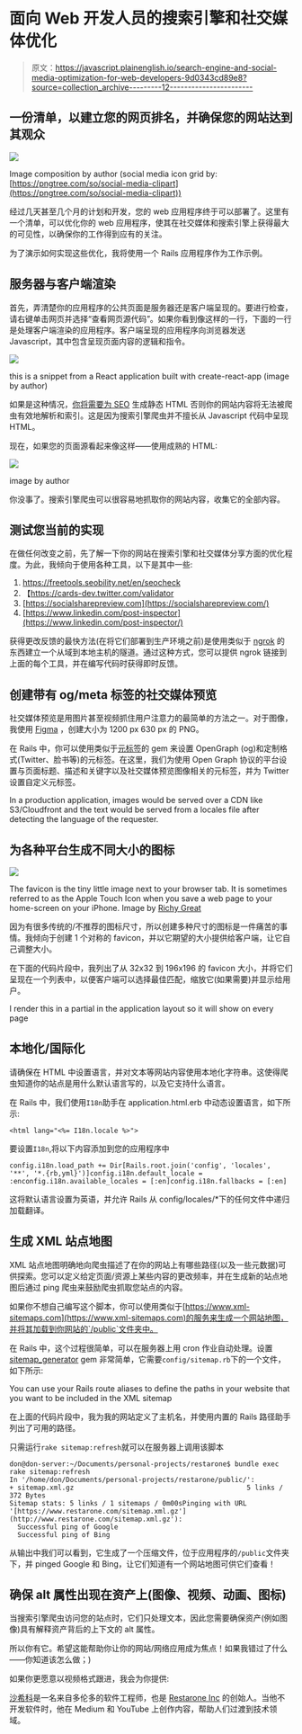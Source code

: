 # 面向 Web 开发人员的搜索引擎和社交媒体优化

> 原文：<https://javascript.plainenglish.io/search-engine-and-social-media-optimization-for-web-developers-9d0343cd89e8?source=collection_archive---------12----------------------->

## 一份清单，以建立您的网页排名，并确保您的网站达到其观众

![](img/03070f62728d4a17ec9e9f13a0c0c4b6.png)

Image composition by author (social media icon grid by: [https://pngtree.com/so/social-media-clipart](https://pngtree.com/so/social-media-clipart))

经过几天甚至几个月的计划和开发，您的 web 应用程序终于可以部署了。这里有一个清单，可以优化你的 web 应用程序，使其在社交媒体和搜索引擎上获得最大的可见性，以确保你的工作得到应有的关注。

为了演示如何实现这些优化，我将使用一个 Rails 应用程序作为工作示例。

## 服务器与客户端渲染

首先，弄清楚你的应用程序的公共页面是服务器还是客户端呈现的。要进行检查，请右键单击网页并选择“查看网页源代码”。如果你看到像这样的一行，下面的一行是处理客户端渲染的应用程序。客户端呈现的应用程序向浏览器发送 Javascript，其中包含呈现页面内容的逻辑和指令。

![](img/7eecb6dd1041d49a5fb9f3703e2ab49a.png)

this is a snippet from a React application built with create-react-app (image by author)

如果是这种情况，[你将需要为 SEO](https://www.creativebloq.com/features/10-best-static-site-generators) 生成静态 HTML 否则你的网站内容将无法被爬虫有效地解析和索引。这是因为搜索引擎爬虫并不擅长从 Javascript 代码中呈现 HTML。

现在，如果您的页面源看起来像这样——使用成熟的 HTML:

![](img/edbdba63ebf40773b098470342695775.png)

image by author

你没事了。搜索引擎爬虫可以很容易地抓取你的网站内容，收集它的全部内容。

## 测试您当前的实现

在做任何改变之前，先了解一下你的网站在搜索引擎和社交媒体分享方面的优化程度。为此，我倾向于使用各种工具，以下是其中一些:

1.  https://freetools.seobility.net/en/seocheck
2.  【https://cards-dev.twitter.com/validator 
3.  [https://socialsharepreview.com](https://socialsharepreview.com/)
4.  [https://www.linkedin.com/post-inspector](https://www.linkedin.com/post-inspector/)

获得更改反馈的最快方法(在将它们部署到生产环境之前)是使用类似于 [ngrok](https://ngrok.com/) 的东西建立一个从域到本地主机的隧道。通过这种方式，您可以提供 ngrok 链接到上面的每个工具，并在编写代码时获得即时反馈。

## 创建带有 og/meta 标签的社交媒体预览

社交媒体预览是用图片甚至视频抓住用户注意力的最简单的方法之一。对于图像，我使用 [Figma](https://www.figma.com) ，创建大小为 1200 px 630 px 的 PNG。

在 Rails 中，你可以使用类似于[元标签](https://github.com/kpumuk/meta-tags)的 gem 来设置 OpenGraph (og)和定制格式(Twitter、脸书等)的元标签。在这里，我们为使用 Open Graph 协议的平台设置与页面标题、描述和关键字以及社交媒体预览图像相关的元标签，并为 Twitter 设置自定义元标签。

In a production application, images would be served over a CDN like S3/Cloudfront and the text would be served from a locales file after detecting the language of the requester.

## 为各种平台生成不同大小的图标

![](img/16bc75084638bd166df2c5637f5aa31c.png)

The favicon is the tiny little image next to your browser tab. It is sometimes referred to as the Apple Touch Icon when you save a web page to your home-screen on your iPhone. Image by [Richy Great](https://unsplash.com/@richygreat)

因为有很多传统的/不推荐的图标尺寸，所以创建多种尺寸的图标是一件痛苦的事情。我倾向于创建 1 个对称的 favicon，并以它期望的大小提供给客户端，让它自己调整大小。

在下面的代码片段中，我列出了从 32x32 到 196x196 的 favicon 大小，并将它们呈现在一个列表中，以便客户端可以选择最佳匹配，缩放它(如果需要)并显示给用户。

I render this in a partial in the application layout so it will show on every page

## 本地化/国际化

请确保在 HTML 中设置语言，并对文本等网站内容使用本地化字符串。这使得爬虫知道你的站点是用什么默认语言写的，以及它支持什么语言。

在 Rails 中，我们使用`I18n`助手在 application.html.erb 中动态设置语言，如下所示:

```
<html lang="<%= I18n.locale %>">
```

要设置`I18n`,将以下内容添加到您的应用程序中

```
config.i18n.load_path += Dir[Rails.root.join('config', 'locales', '**', '*.{rb,yml}')]config.i18n.default_locale = :enconfig.i18n.available_locales = [:en]config.i18n.fallbacks = [:en]
```

这将默认语言设置为英语，并允许 Rails 从 config/locales/*下的任何文件中递归加载翻译。

## 生成 XML 站点地图

XML 站点地图明确地向爬虫描述了在你的网站上有哪些路径(以及一些元数据)可供探索。您可以定义给定页面/资源上某些内容的更改频率，并在生成新的站点地图后通过 ping 爬虫来鼓励爬虫抓取您站点的内容。

如果你不想自己编写这个脚本，你可以使用类似于[https://www.xml-sitemaps.com](https://www.xml-sitemaps.com)的服务来生成一个网站地图，并将其加载到你网站的`/public`文件夹中。

在 Rails 中，这个过程很简单，可以在服务器上用 cron 作业自动处理。设置 [sitemap_generator](https://github.com/kjvarga/sitemap_generator) gem 非常简单，它需要`config/sitemap.rb`下的一个文件，如下所示:

You can use your Rails route aliases to define the paths in your website that you want to be included in the XML sitemap

在上面的代码片段中，我为我的网站定义了主机名，并使用内置的 Rails 路径助手列出了可用的路径。

只需运行`rake sitemap:refresh`就可以在服务器上调用该脚本

```
don@don-server:~/Documents/personal-projects/restarone$ bundle exec rake sitemap:refresh
In '/home/don/Documents/personal-projects/restarone/public/':
+ sitemap.xml.gz                                           5 links /  372 Bytes
Sitemap stats: 5 links / 1 sitemaps / 0m00sPinging with URL '[https://www.restarone.com/sitemap.xml.gz'](http://www.restarone.com/sitemap.xml.gz'):
  Successful ping of Google
  Successful ping of Bing
```

从输出中我们可以看到，它生成了一个压缩文件，位于应用程序的`/public`文件夹下，并 pinged Google 和 Bing，让它们知道有一个网站地图可供它们查看！

## 确保 alt 属性出现在资产上(图像、视频、动画、图标)

当搜索引擎爬虫访问您的站点时，它们只处理文本，因此您需要确保资产(例如图像)具有解释资产背后的上下文的 alt 属性。

所以你有它。希望这能帮助你让你的网站/网络应用成为焦点！如果我错过了什么——你知道该怎么做；)

如果你更愿意以视频格式跟进，我会为你提供:

[沙希科](https://www.linkedin.com/in/shashike-jayatunge/)是一名来自多伦多的软件工程师，也是 [Restarone Inc](https://www.restarone.com) 的创始人。当他不开发软件时，他在 Medium 和 YouTube 上创作内容，帮助人们过渡到技术领域。